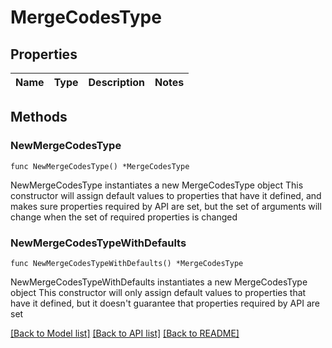 # MergeCodesType

## Properties

Name | Type | Description | Notes
------------ | ------------- | ------------- | -------------

## Methods

### NewMergeCodesType

`func NewMergeCodesType() *MergeCodesType`

NewMergeCodesType instantiates a new MergeCodesType object
This constructor will assign default values to properties that have it defined,
and makes sure properties required by API are set, but the set of arguments
will change when the set of required properties is changed

### NewMergeCodesTypeWithDefaults

`func NewMergeCodesTypeWithDefaults() *MergeCodesType`

NewMergeCodesTypeWithDefaults instantiates a new MergeCodesType object
This constructor will only assign default values to properties that have it defined,
but it doesn't guarantee that properties required by API are set


[[Back to Model list]](../README.md#documentation-for-models) [[Back to API list]](../README.md#documentation-for-api-endpoints) [[Back to README]](../README.md)


